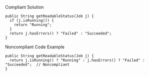 Compliant Solution
```
public String getReadableStatus(Job j) {
  if (j.isRunning()) {
    return "Running";
  }
  return j.hasErrors() ? "Failed" : "Succeeded";
}
```

Noncompliant Code Example
```
public String getReadableStatus(Job j) {
  return j.isRunning() ? "Running" : j.hasErrors() ? "Failed" : "Succeeded";  // Noncompliant
}
```